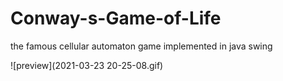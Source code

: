 # Conway-s-Game-of-Life
the famous cellular automaton game implemented in java swing


![preview](2021-03-23 20-25-08.gif)

